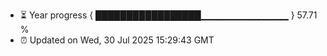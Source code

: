 - ⏳ Year progress { █████████████████▁▁▁▁▁▁▁▁▁▁▁▁▁ } 57.71 %
- ⏰ Updated on Wed, 30 Jul 2025 15:29:43 GMT

